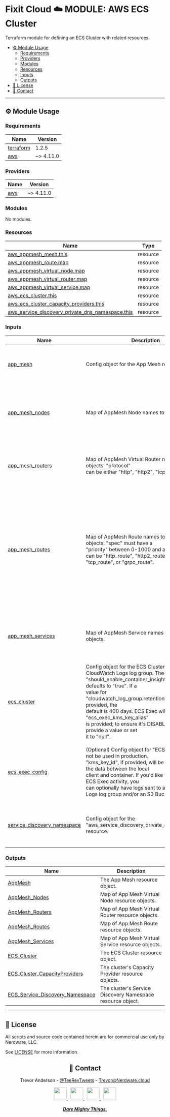 <h1>Fixit Cloud ☁️ MODULE: AWS ECS Cluster</h1>

Terraform module for defining an ECS Cluster with related resources.

- [⚙️ Module Usage](#️-module-usage)
  - [Requirements](#requirements)
  - [Providers](#providers)
  - [Modules](#modules)
  - [Resources](#resources)
  - [Inputs](#inputs)
  - [Outputs](#outputs)
- [📝 License](#-license)
- [💬 Contact](#-contact)

<!-- BEGINNING OF PRE-COMMIT-TERRAFORM DOCS HOOK -->
<!-- prettier-ignore-start -->

---

## ⚙️ Module Usage

### Requirements

| Name | Version |
|------|---------|
| <a name="requirement_terraform"></a> [terraform](#requirement\_terraform) | 1.2.5 |
| <a name="requirement_aws"></a> [aws](#requirement\_aws) | ~> 4.11.0 |

### Providers

| Name | Version |
|------|---------|
| <a name="provider_aws"></a> [aws](#provider\_aws) | ~> 4.11.0 |

### Modules

No modules.

### Resources

| Name | Type |
|------|------|
| [aws_appmesh_mesh.this](https://registry.terraform.io/providers/hashicorp/aws/latest/docs/resources/appmesh_mesh) | resource |
| [aws_appmesh_route.map](https://registry.terraform.io/providers/hashicorp/aws/latest/docs/resources/appmesh_route) | resource |
| [aws_appmesh_virtual_node.map](https://registry.terraform.io/providers/hashicorp/aws/latest/docs/resources/appmesh_virtual_node) | resource |
| [aws_appmesh_virtual_router.map](https://registry.terraform.io/providers/hashicorp/aws/latest/docs/resources/appmesh_virtual_router) | resource |
| [aws_appmesh_virtual_service.map](https://registry.terraform.io/providers/hashicorp/aws/latest/docs/resources/appmesh_virtual_service) | resource |
| [aws_ecs_cluster.this](https://registry.terraform.io/providers/hashicorp/aws/latest/docs/resources/ecs_cluster) | resource |
| [aws_ecs_cluster_capacity_providers.this](https://registry.terraform.io/providers/hashicorp/aws/latest/docs/resources/ecs_cluster_capacity_providers) | resource |
| [aws_service_discovery_private_dns_namespace.this](https://registry.terraform.io/providers/hashicorp/aws/latest/docs/resources/service_discovery_private_dns_namespace) | resource |

### Inputs

| Name | Description | Type | Default | Required |
|------|-------------|------|---------|:--------:|
| <a name="input_app_mesh"></a> [app\_mesh](#input\_app\_mesh) | Config object for the App Mesh resource. | <pre>object({<br>    name                        = string<br>    should_allow_egress_traffic = optional(bool)<br>    tags                        = optional(map(string))<br>  })</pre> | n/a | yes |
| <a name="input_app_mesh_nodes"></a> [app\_mesh\_nodes](#input\_app\_mesh\_nodes) | Map of AppMesh Node names to config objects. | <pre>map(<br>    # map keys: node names e.g. "serviceBv1"<br>    object({<br>      service_name    = string<br>      cloud_map_stack = string<br>      # TODO add health_check<br>    })<br>  )</pre> | n/a | yes |
| <a name="input_app_mesh_routers"></a> [app\_mesh\_routers](#input\_app\_mesh\_routers) | Map of AppMesh Virtual Router names to config objects. "protocol"<br>can be either "http", "http2", "tcp", or "grpc". | <pre>map(<br>    # map keys: router names<br>    object({<br>      port     = number<br>      protocol = string<br>    })<br>  )</pre> | n/a | yes |
| <a name="input_app_mesh_routes"></a> [app\_mesh\_routes](#input\_app\_mesh\_routes) | Map of AppMesh Route names to route config objects. "spec" must have a<br>"priority" between 0-1000 and a "type", which can be "http\_route", "http2\_route",<br>"tcp\_route", or "grpc\_route". | <pre>map(<br>    # map keys: AppMesh route names e.g. "serviceB-route"<br>    object({<br>      virtual_router_name = string<br>      type                = string # "http_route", "http2_route", "tcp_route", or "grpc_route"<br>      spec = object({<br>        action = string<br>        match = optional(object({<br>          method = string<br>          prefix = string<br>        }))<br>        retry_policy = string<br>        timeout      = number<br>      })<br>      tags = optional(map(string))<br>    })<br>  )</pre> | n/a | yes |
| <a name="input_app_mesh_services"></a> [app\_mesh\_services](#input\_app\_mesh\_services) | Map of AppMesh Service names to config objects. | <pre>map(<br>    # map keys: service names e.g. "servicea.simpleapp.local"<br>    object({<br>      provider_type = string # "ROUTER" or "NODE"<br>      provider_name = string<br>    })<br>  )</pre> | n/a | yes |
| <a name="input_ecs_cluster"></a> [ecs\_cluster](#input\_ecs\_cluster) | Config object for the ECS Cluster and its CloudWatch Logs log group. The<br>"should\_enable\_container\_insights" property defaults to "true". If a<br>value for "cloudwatch\_log\_group.retention\_in\_days" is not provided, the<br>default is 400 days. ECS Exec will be enabled if "ecs\_exec\_kms\_key\_alias"<br>is provided; to ensure it's DISABLED, simply don't provide a value or set<br>it to "null". | <pre>object({<br>    name                   = string<br>    capacity_provider_arns = optional(list(string))<br>    tags                   = optional(map(string))<br>  })</pre> | n/a | yes |
| <a name="input_ecs_exec_config"></a> [ecs\_exec\_config](#input\_ecs\_exec\_config) | (Optional) Config object for "ECS Exec". Should not be used in production.<br>"kms\_key\_id", if provided, will be used to encrypt the data between the local<br>client and container. If you'd like to view logs from ECS Exec activity, you<br>can optionally have logs sent to a CloudWatch Logs log group and/or an S3 Bucket. | <pre>object({<br>    should_enable_ecs_exec       = bool<br>    kms_key_id                   = optional(string)<br>    cloud_watch_log_group_name   = optional(string)<br>    s3_bucket_name               = optional(string)<br>    s3_bucket_encryption_enabled = optional(string)<br>    s3_key_prefix                = optional(string)<br>  })</pre> | <pre>{<br>  "should_enable_ecs_exec": false<br>}</pre> | no |
| <a name="input_service_discovery_namespace"></a> [service\_discovery\_namespace](#input\_service\_discovery\_namespace) | Config object for the "aws\_service\_discovery\_private\_dns\_namespace" resource. | <pre>object({<br>    name        = string<br>    description = string<br>    vpc_id      = string<br>    tags        = optional(map(string))<br>  })</pre> | n/a | yes |

### Outputs

| Name | Description |
|------|-------------|
| <a name="output_AppMesh"></a> [AppMesh](#output\_AppMesh) | The App Mesh resource object. |
| <a name="output_AppMesh_Nodes"></a> [AppMesh\_Nodes](#output\_AppMesh\_Nodes) | Map of App Mesh Virtual Node resource objects. |
| <a name="output_AppMesh_Routers"></a> [AppMesh\_Routers](#output\_AppMesh\_Routers) | Map of App Mesh Virtual Router resource objects. |
| <a name="output_AppMesh_Routes"></a> [AppMesh\_Routes](#output\_AppMesh\_Routes) | Map of App Mesh Route resource objects. |
| <a name="output_AppMesh_Services"></a> [AppMesh\_Services](#output\_AppMesh\_Services) | Map of App Mesh Virtual Service resource objects. |
| <a name="output_ECS_Cluster"></a> [ECS\_Cluster](#output\_ECS\_Cluster) | The ECS Cluster resource object. |
| <a name="output_ECS_Cluster_CapacityProviders"></a> [ECS\_Cluster\_CapacityProviders](#output\_ECS\_Cluster\_CapacityProviders) | The cluster's Capacity Provider resource objects. |
| <a name="output_ECS_Service_Discovery_Namespace"></a> [ECS\_Service\_Discovery\_Namespace](#output\_ECS\_Service\_Discovery\_Namespace) | The cluster's Service Discovery Namespace resource object. |

---

## 📝 License

All scripts and source code contained herein are for commercial use only by Nerdware, LLC.

See [LICENSE](/LICENSE) for more information.

<div align="center" style="margin-top:30px;">

## 💬 Contact

Trevor Anderson - [@TeeRevTweets](https://twitter.com/teerevtweets) - [Trevor@Nerdware.cloud](mailto:trevor@nerdware.cloud)

  <a href="https://www.youtube.com/channel/UCguSCK_j1obMVXvv-DUS3ng">
    <img src="/.github/assets/YouTube\_icon\_circle.svg" height="40" />
  </a>
  &nbsp;
  <a href="https://www.linkedin.com/in/meet-trevor-anderson/">
    <img src="/.github/assets/LinkedIn\_icon\_circle.svg" height="40" />
  </a>
  &nbsp;
  <a href="https://twitter.com/TeeRevTweets">
    <img src="/.github/assets/Twitter\_icon\_circle.svg" height="40" />
  </a>
  &nbsp;
  <a href="mailto:trevor@nerdware.cloud">
    <img src="/.github/assets/email\_icon\_circle.svg" height="40" />
  </a>
  <br><br>

  <a href="https://daremightythings.co/">
    <strong><i>Dare Mighty Things.</i></strong>
  </a>

</div>
<!-- prettier-ignore-end -->
<!-- END OF PRE-COMMIT-TERRAFORM DOCS HOOK -->

